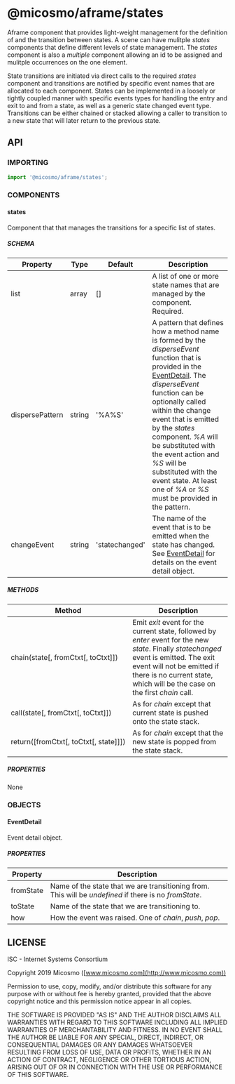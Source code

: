# @micosmo/aframe/states

Aframe component that provides light-weight management for the definition of and the transition between states. A scene can have mulitple *states* components that define different levels of state management. The *states* component is also a *multiple* component allowing an id to be assigned and mulitple occurrences on the one element.

State transitions are initiated via direct calls to the required *states* component and transitions are notified by specific event names that are allocated to each component. States can be implemented in a loosely or tightly coupled manner with specific events types for handling the entry and exit to and from a state, as well as a generic state changed event type. Transitions can be either chained or stacked allowing a caller to transition to a new state that will later return to the previous state.

## API

### IMPORTING

```javascript
import '@micosmo/aframe/states';
```

### COMPONENTS

#### states

Component that that manages the transitions for a specific list of states.

##### SCHEMA

Property | Type | Default | Description
-------- | ---- | ------- | -----------
list | array | [] | A list of one or more state names that are managed by the component. Required.
dispersePattern | string | '%A%S' | A pattern that defines how a method name is formed by the *disperseEvent* function that is provided in the [EventDetail](#EventDetail). The *disperseEvent* function can be optionally called within the change event that is emitted by the *states* component. *%A* will be substituted with the event action and *%S* will be substituted with the event state. At least one of *%A* or *%S* must be provided in the pattern.
changeEvent | string | 'statechanged' | The name of the event that is to be emitted when the state has changed. See [EventDetail](#EventDetail) for details on the event detail object.

##### METHODS

Method | Description
------ | -----------
chain(state[,&nbsp;fromCtxt[,&nbsp;toCtxt]]) | Emit *exit* event for the current state, followed by *enter* event for the new *state*. Finally *statechanged* event is emitted. The exit event will not be emitted if there is no current state, which will be the case on the first *chain* call.
call(state[,&nbsp;fromCtxt[,&nbsp;toCtxt]]) | As for *chain* except that current state is pushed onto the state stack.
return([fromCtxt[,&nbsp;toCtxt[,&nbsp;state]]]) | As for *chain* except that the new state is popped from the state stack.

##### PROPERTIES

None

### OBJECTS

#### EventDetail

Event detail object.

##### PROPERTIES

Property | Description
-------- | -----------
fromState | Name of the state that we are transitioning from. This will be *undefined* if there is no *fromState*.
toState | Name of the state that we are transitioning to.
how | How the event was raised. One of *chain*, *push*, *pop*.

## LICENSE

ISC - Internet Systems Consortium

Copyright 2019 Micosmo ([www.micosmo.com](http://www.micosmo.com))

Permission to use, copy, modify, and/or distribute this software for any purpose with or without fee is hereby granted, provided that the above copyright notice and this permission notice appear in all copies.

THE SOFTWARE IS PROVIDED "AS IS" AND THE AUTHOR DISCLAIMS ALL WARRANTIES WITH REGARD TO THIS SOFTWARE INCLUDING ALL IMPLIED WARRANTIES OF MERCHANTABILITY AND FITNESS. IN NO EVENT SHALL THE AUTHOR BE LIABLE FOR ANY SPECIAL, DIRECT, INDIRECT, OR CONSEQUENTIAL DAMAGES OR ANY DAMAGES WHATSOEVER RESULTING FROM LOSS OF USE, DATA OR PROFITS, WHETHER IN AN ACTION OF CONTRACT, NEGLIGENCE OR OTHER TORTIOUS ACTION, ARISING OUT OF OR IN CONNECTION WITH THE USE OR PERFORMANCE OF THIS SOFTWARE.
